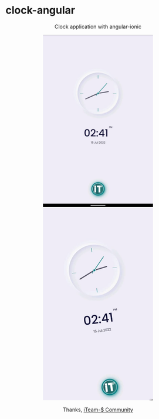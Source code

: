# clock-angular
<p align="center">Clock application with angular-ionic</p>
<p align="center">
    <a href="https://github.com/lahatra3/clock-angular/releases" target="blank"><img src="fig1.jpg" 
       width="300" alt="Clock by iTeam-$" /></a>
    <a href="https://github.com/lahatra3/clock-angular/releases" target="blank"><img src="fig2.jpg" 
       width="300" alt="Clock by iTeam-$" /></a>
</p>

<p align="center">
    Thanks, <a href="https://github.com/iTeam-S">iTeam-$ Community</a>
</p>
